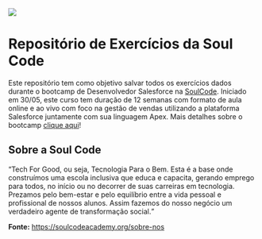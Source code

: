 <img src="https://github.com/antonioclc/SoulCode-Exercicios/blob/main/capa%20soul%20code.png?raw=true">
<h1>Repositório de Exercícios da Soul Code </h1>
<p>Este repositório tem como objetivo salvar todos os exercícios dados durante o bootcamp de Desenvolvedor Salesforce na <a  href="https://soulcodeacademy.org/" target="_blank"  rel="noreferrer">SoulCode</a>. Iniciado em 30/05, este curso tem duração de 12 semanas com formato de aula online e ao vivo com foco na gestão de vendas utilizando a plataforma Salesforce juntamente com sua linguagem Apex. Mais detalhes sobre o bootcamp <a  href="https://soulcodeacademy.org/curso-desenvolvedor-salesforce" target="_blank"  rel="noreferrer">clique aqui</a>!

  
<h2>Sobre a Soul Code </h2>
<q>Tech For Good, ou seja, Tecnologia Para o Bem. Esta é a base onde construímos uma escola inclusiva que educa e capacita, gerando emprego para todos, no início ou no decorrer de suas carreiras em tecnologia. Prezamos pelo bem-estar e pelo equilíbrio entre a vida pessoal e profissional de nossos alunos. Assim fazemos do nosso negócio um verdadeiro agente de transformação social.</q>
<p><b>Fonte:</b> <a  href="https://soulcodeacademy.org/sobre-nos" target="_blank"  rel="noreferrer"> https://soulcodeacademy.org/sobre-nos</a></p>


